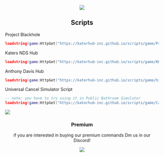 <div align="center">
  <a href="https://discordapp.com/users/947868747576778822" target="_blank"><img src="https://img.shields.io/badge/Creator-Colin4President-blue"></img></a>
  <h2>Scripts</h2>
  </img></a>
</div>

Project Blackhole
```lua
loadstring(game:HttpGet("https://katerhub-inc.github.io/scripts/game/ProjectBlackhole.lua"))()
```
Katers NDS Hub
```lua
loadstring(game:HttpGet("https://katerhub-inc.github.io/scripts/game/KH-NDS.lua"))()
```
Anthony Davis Hub
```lua
loadstring(game:HttpGet("https://katerhub-inc.github.io/scripts/game/hideandseek.lua"))()
```
Universal Cancel Simulator Script
```lua
-- note: you have to try using it in Public Bathroom Simulator
loadstring(game:HttpGet("https://katerhub-inc.github.io/scripts/game/CancelHub.lua"))()
```


<div align="left">
  <a href="https://github.com/Colin4President/KaterHub" target="_blank"><img src="https://img.shields.io/github/contributors/Colin4President/KaterHub"></img></a>
</div>
<div align="center">
  <h3>Premium</h3>
  <p class="discription">if you are interested in buying our premium commands Dm us in our Discord!</p>
  <a href="https://discord.gg/kSBmA2qKEp" target="_blank"><img src="https://img.shields.io/discord/1185906126022266920?logo=discord&label=Join%20our%20Discord!&color=ba34eb">
</div>
